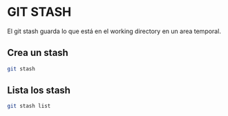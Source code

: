 # GIT STASH
El git stash guarda lo que está en el working directory en un area temporal.

## Crea un stash

```bash
git stash
```

## Lista los stash 
```bash
git stash list
```
